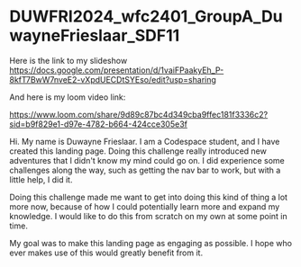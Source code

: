 # DUWFRI2024_wfc2401_GroupA_DuwayneFrieslaar_SDF11
Here is the link to my slideshow
https://docs.google.com/presentation/d/1vaiFPaakyEh_P-8kfT7BwW7nveE2-vXpdUECDtSYEso/edit?usp=sharing

And here is my loom video link:

https://www.loom.com/share/9d89c87bc4d349cba9ffec181f3336c2?sid=b9f829e1-d97e-4782-b664-424cce305e3f

Hi. My name is Duwayne Frieslaar. I am a Codespace student, and I have created this landing page. Doing this challenge really introduced new adventures that I didn't know my mind could go on. I did experience some challenges along the way, such as getting the nav bar to work, but with a little help, I did it.

Doing this challenge made me want to get into doing this kind of thing a lot more now, because of how I could potentially learn more and expand my knowledge. I would like to do this from scratch on my own at some point in time. 

My goal was to make this landing page as engaging as possible. I hope who ever makes use of this would greatly benefit from it.
